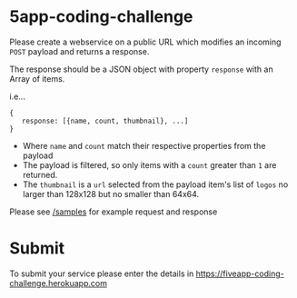 # 5app-coding-challenge

Please create a webservice on a public URL which modifies an incoming `POST` payload and returns a response. 

The response should be a JSON object with property `response` with an Array of items.

i.e...
```
{
   response: [{name, count, thumbnail}, ...]
}
```

- Where `name` and `count` match their respective properties from the payload
- The payload is filtered, so only items with a `count` greater than `1` are returned.
- The `thumbnail` is a `url` selected from the payload item's list of `logos` no larger than 128x128 but no smaller than 64x64.

Please see [/samples](/samples) for example request and response

# Submit

To submit your service please enter the details in https://fiveapp-coding-challenge.herokuapp.com
